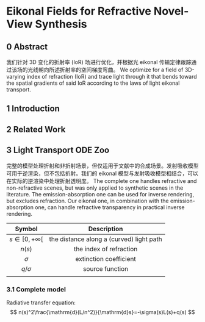 # Eikonal Fields for Refractive Novel-View Synthesis

## 0 Abstract

我们针对 3D 变化的折射率 (IoR) 场进行优化，并根据光 eikonal 传输定律跟踪通过该场的光线朝向所述折射率的空间梯度弯曲。
We optimize for a field of 3D-varying index of refraction (IoR) and trace light through it that bends toward the spatial gradients of said IoR according to the laws of light eikonal transport.

## 1 Introduction



## 2 Related Work



## 3 Light Transport ODE Zoo

完整的模型处理折射和非折射场景，但仅适用于文献中的合成场景。发射吸收模型可用于逆渲染，但不包括折射。我们的 eikonal 模型与发射吸收模型相结合，可以在实际的逆渲染中处理折射透明度。
The complete one handles refractive and non-refractive scenes, but was only applied to synthetic scenes in the literature. The emission-absorption one can be used for inverse rendering, but excludes refraction. Our eikonal one, in combination with the emission-absorption one, can handle refractive transparency in practical inverse rendering.

|      Symbol       |               Description                |
| :---------------: | :--------------------------------------: |
| $s\in[0,+\infty[$ | the distance along a (curved) light path |
|      $n(s)$       |         the index of refraction          |
|     $\sigma$      |          extinction coefficient          |
|    $q/\sigma$     |             source function              |
|                   |                                          |



### 3.1 Complete model

Radiative transfer equation:
$$
n(s)^2\frac{\mathrm{d}(L/n^2)}{\mathrm{d}s}=-\sigma(s)L(s)+q(s)
$$













